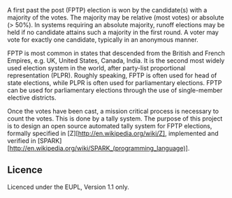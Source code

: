A first past the post (FPTP) election is won by the candidate(s) with a
majority of the votes. The majority may be relative (most votes) or absolute (>
50%). In systems requiring an absolute majority, runoff elections may be held
if no candidate attains such a majority in the first round. A voter may vote
for exactly one candidate, typically in an anonymous manner.

FPTP is most common in states that descended from the British and French
Empires, e.g. UK, United States, Canada, India. It is the second most widely
used election system in the world, after party-list proportional representation
(PLPR). Roughly speaking, FPTP is often used for head of state elections, while
PLPR is often used for parliamentary elections. FPTP can be used for
parliamentary elections through the use of single-member elective districts.

Once the votes have been cast, a mission critical process is necessary to count
the votes. This is done by a tally system. The purpose of this project is to
design an open source automated tally system for FPTP elections, formally
specified in [Z][http://en.wikipedia.org/wiki/Z], implemented and verified in
[SPARK][http://en.wikipedia.org/wiki/SPARK_(programming_language)].

## Licence ##

Licenced under the EUPL, Version 1.1 only.
